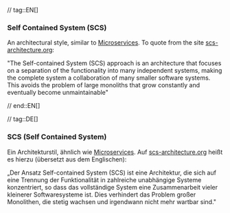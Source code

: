 // tag::EN[]
### Self Contained System (SCS)

An architectural style, similar to [Microservices](#term-microservice). To quote from the site
[scs-architecture.org](http://scs-architecture.org/):

  "The Self-contained System (SCS) approach is an architecture that focuses on a separation of the functionality into many independent systems, making the complete system a collaboration of many smaller software systems. This avoids the problem of large monoliths that grow constantly and eventually become unmaintainable"


// end::EN[]

// tag::DE[]
### SCS (Self Contained System)

Ein Architekturstil, ähnlich wie [Microservices](#term-microservice). Auf
[scs-architecture.org](http://scs-architecture.org/)
heißt es hierzu (übersetzt aus dem Englischen):

„Der Ansatz Self-contained System (SCS) ist eine Architektur, die sich
auf eine Trennung der Funktionalität in zahlreiche unabhängige Systeme
konzentriert, so dass das vollständige System eine Zusammenarbeit
vieler kleinerer Softwaresysteme ist. Dies verhindert das Problem
großer Monolithen, die stetig wachsen und irgendwann nicht mehr
wartbar sind."


